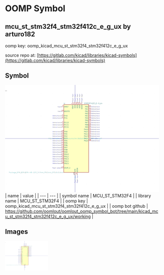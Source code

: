 # OOMP Symbol  
## mcu_st_stm32f4_stm32f412c_e_g_ux  by arturo182  
  
oomp key: oomp_kicad_mcu_st_stm32f4_stm32f412c_e_g_ux  
  
source repo at: [https://gitlab.com/kicad/libraries/kicad-symbols](https://gitlab.com/kicad/libraries/kicad-symbols)  
## Symbol  
  
[![working.png](working_600.png)](working.png)  
| name | value | 
| --- | --- | 
| symbol name | MCU_ST_STM32F4 | 
| library name | MCU_ST_STM32F4 | 
| oomp key | oomp_kicad_mcu_st_stm32f4_stm32f412c_e_g_ux | 
| oomp bot github | https://github.com/oomlout/oomlout_oomp_symbol_bot/tree/main/kicad_mcu_st_stm32f4_stm32f412c_e_g_ux/working | 
## Images  
  
[![working.png](working_140.png)](working.png)  
